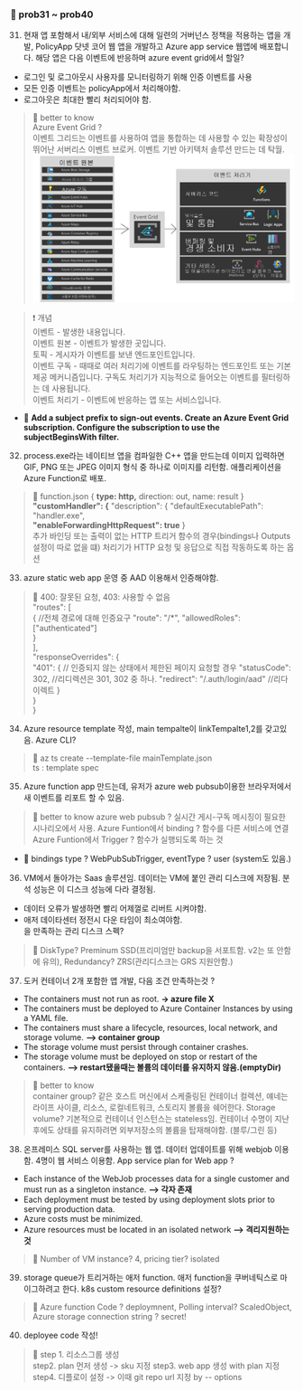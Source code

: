 ### 💯 prob31 ~ prob40

31. 현재 앱 포함해서 내/외부 서비스에 대해 일련의 거버넌스 정책을 적용하는 앱을 개발, PolicyApp 닷넷 코어 웹 앱을 개발하고 Azure app service 웹앱에 배포합니다. 해당 앱은 다음 이벤트에 반응하며 azure event grid에서 할일?
  - 로그인 및 로그아웃시 사용자를 모니터링하기 위해 인증 이벤트를 사용
  - 모든 인증 이벤트는 policyApp에서 처리해야함.
  - 로그아웃은 최대한 빨리 처리되어야 함.
  > 🔖 better to know  
  > Azure Event Grid ?   
  > 이벤트 그리드는 이벤트를 사용하여 앱을 통합하는 데 사용할 수 있는 확장성이 뛰어난 서버리스 이벤트 브로커. 이벤트 기반 아키텍처 솔루션 만드는 데 탁월.  
  > ![eventGrid](./image/eventGrid.png)  

  > :heavy_exclamation_mark: 개념   
  이벤트 - 발생한 내용입니다.  
  이벤트 원본 - 이벤트가 발생한 곳입니다.  
  토픽 - 게시자가 이벤트를 보낸 엔드포인트입니다.  
  이벤트 구독 - 때때로 여러 처리기에 이벤트를 라우팅하는 엔드포인트 또는 기본 제공 메커니즘입니다. 구독도 처리기가 지능적으로 들어오는 이벤트를 필터링하는 데 사용됩니다.  
  이벤트 처리기 - 이벤트에 반응하는 앱 또는 서비스입니다.  
  
  - 🔔 **Add a subject prefix to sign-out events. Create an Azure Event Grid subscription. Configure the subscription to use the subjectBeginsWith filter.**

  32. process.exe라는 네이티브 앱을 컴파일한 C++ 앱을 만드는데 이미지 입력하면 GIF, PNG 또는 JPEG 이미지 형식 중 하나로 이미지를 리턴함. 애플리케이션을 Azure Function로 배포.
  > 🔔 
  function.json {
    **type: http,**
    direction: out,
    name: result
  }  
 **"customHandler": {**
  "description": {
     "defaultExecutablePath": "handler.exe",   
     **"enableForwardingHttpRequest": true**
  }  
  추가 바인딩 또는 출력이 없는 HTTP 트리거 함수의 경우(bindings나 Outputs설정이 따로 없을 떄) 처리기가 HTTP 요청 및 응답으로 직접 작동하도록 하는 옵션

  33. azure static web app 운영 중 AAD 이용해서 인증해야함. 
  > 🔔  400: 잘못된 요청, 403: 사용할 수 없음  
  "routes": [  
    {  //전체 경로에 대해 인증요구
      "route": "/*",
      "allowedRoles": ["authenticated"]  
    }  
  ],  
  "responseOverrides": {  
    "401": {  // 인증되지 않는 상태에서 제한된 페이지 요청할 경우
      "statusCode": 302,  //리디렉션은 301, 302 중 하나.
      "redirect": "/.auth/login/aad"  //리다이렉트
    }   
  }    
}   
34. Azure resource template 작성, main tempalte이 linkTempalte1,2를 갖고있음. Azure CLI?
> 🔔 az ts create --template-file mainTemplate.json  
ts : template spec

35. Azure function app 만드는데, 유저가 azure web pubsub이용한 브라우저에서 새 이벤트를 리포트 할 수 있음.
  > 🔖 better to know 
  azure web pubsub ?  실시간 게시-구독 메시징이 필요한 시나리오에서 사용.
  Azure Funtion에서 binding ? 함수를 다른 서비스에 연결
  Azure Funtion에서 Trigger ? 함수가 실행되도록 하는 것 
- 🔔 bindings type ? WebPubSubTrigger, eventType ? user (system도 있음.)

36. VM에서 돌아가는 Saas 솔루션임. 데이터는 VM에 붙인 관리 디스크에 저장됨. 분석 성능은 이 디스크 성능에 다라 결정됨. 
  - 데이터 오류가 발생하면 빨리 어제껄로 리버트 시켜야함.
  - 애저 데이타센터 정전시 다운 타임이 최소여야함.  
을 만족하는 관리 디스크 스펙?
> 🔔 DiskType? Preminum SSD(프리미엄만 backup을 서포트함. v2는 또 안함에 유의), Redundancy? ZRS(관리디스크는 GRS 지원안함.)

37. 도커 컨테이너 2개 포함한 앱 개발, 다음 조건 만족하는것 ?  
- The containers must not run as root.  **-> azure file X**
- The containers must be deployed to Azure Container Instances by using a YAML file.  
- The containers must share a lifecycle, resources, local network, and storage volume.  **--> container group**
- The storage volume must persist through container crashes.  
- The storage volume must be deployed on stop or restart of the containers.  **--> restart됐을때는 볼륨의 데이터를 유지하지 않음.(emptyDir)**
 > 🔖 better to know  
 container group? 같은 호스트 머신에서 스케줄링된 컨테이너 컬렉션, 얘네는 라이프 사이클, 리소스, 로컬네트워크, 스토리지 볼륨을 쉐어한다.
 Storage volume? 기본적으로 컨테이너 인스턴스는 stateless임. 컨테이너 수명이 지난 후에도 상태를 유지하려면 외부저장소의 볼륨을 탑재해야함. (블루/그린 등)

 38. 온프레미스 SQL server를 사용하는 웹 앱. 데이터 업데이트를 위해 webjob 이용함. 4명이 웹 서비스 이용함. App service plan for Web app ?  
 - Each instance of the WebJob processes data for a single customer and must run as a singleton instance. **--> 각자 존재** 
 - Each deployment must be tested by using deployment slots prior to serving production data.
 - Azure costs must be minimized.
 - Azure resources must be located in an isolated network **--> 격리지원하는 것**
> 🔔 Number of VM instance? 4, pricing tier? isolated

39. storage queue가 트리거하는 애저 function. 애저 function을 쿠버네틱스로 마이그하려고 한다. k8s custom resource definitions 설정?
> 🔔 Azure function Code ? deploymnent, Polling interval? ScaledObject, Azure storage connection string ? secret!

40. deployee code 작성!
> 🔔 step 1. 리소스그룹 생성  
step2. plan 먼저 생성 -> sku 지정 
step3. web app 생성 with plan 지정
step4. 디플로이 설정 -> 이때 git repo url 지정 by -- options